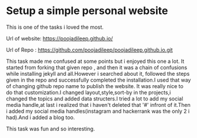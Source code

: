 # Setup a simple personal website
This is one of the tasks i loved the most.

Url of website: https://poojadileep.github.io/

Url of Repo : https://github.com/poojadileep/poojadileep.github.io.git

This task made me confused at some points but i enjoyed this one a lot.
It started from forking that given repo , and then it was a chain of confusions while installing jekyll and all.However i searched about it, followed the steps given in the repo and successfully completed the installation.I used that way of changing github repo name to publish the website.
It was really nice to do that customization.I changed layout,style,sort-by in the projects,i changed the topics and added data structers.I tried a lot to add my social media handle,at last i realized that i haven't deleted that '#' infront of it.Then i added my social media handles(instagram and hackerrank was the only 2 i had).And i added a blog too.

This task was fun and so interesting.
